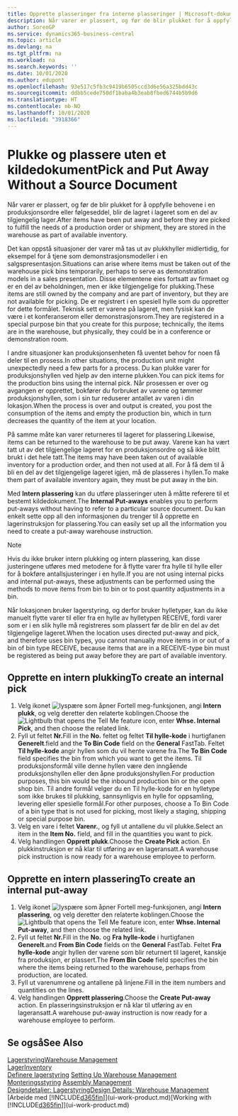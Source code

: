 ```yaml
---
title: Opprette plasseringer fra interne plasseringer | Microsoft-dokumentasjon
description: Når varer er plassert, og før de blir plukket for å oppfylle behovene i en produksjonsordre eller følgeseddel, blir de lagret i lageret som en del av tilgjengelig lager.
author: SorenGP
ms.service: dynamics365-business-central
ms.topic: article
ms.devlang: na
ms.tgt_pltfrm: na
ms.workload: na
ms.search.keywords: ''
ms.date: 10/01/2020
ms.author: edupont
ms.openlocfilehash: 93e517c5fb3c9419b6505ccd3d6e56a325bdd43c
ms.sourcegitcommit: ddbb5cede750df1baba4b3eab8fbed6744b5b9d6
ms.translationtype: HT
ms.contentlocale: nb-NO
ms.lasthandoff: 10/01/2020
ms.locfileid: "3918366"
---
```

# <a name="pick-and-put-away-without-a-source-document"></a><span data-ttu-id="07fbe-103">Plukke og plassere uten et kildedokument</span><span class="sxs-lookup"><span data-stu-id="07fbe-103">Pick and Put Away Without a Source Document</span></span>
<span data-ttu-id="07fbe-104">Når varer er plassert, og før de blir plukket for å oppfylle behovene i en produksjonsordre eller følgeseddel, blir de lagret i lageret som en del av tilgjengelig lager.</span><span class="sxs-lookup"><span data-stu-id="07fbe-104">After items have been put away and before they are picked to fulfill the needs of a production order or shipment, they are stored in the warehouse as part of available inventory.</span></span>  

<span data-ttu-id="07fbe-105">Det kan oppstå situasjoner der varer må tas ut av plukkhyller midlertidig, for eksempel for å tjene som demonstrasjonsmodeller i en salgspresentasjon.</span><span class="sxs-lookup"><span data-stu-id="07fbe-105">Situations can arise where items must be taken out of the warehouse pick bins temporarily, perhaps to serve as demonstration models in a sales presentation.</span></span> <span data-ttu-id="07fbe-106">Disse elementene eies fortsatt av firmaet og er en del av beholdningen, men er ikke tilgjengelige for plukking.</span><span class="sxs-lookup"><span data-stu-id="07fbe-106">These items are still owned by the company and are part of inventory, but they are not available for picking.</span></span> <span data-ttu-id="07fbe-107">De er registrert i en spesiell hylle som du oppretter for dette formålet. Teknisk sett er varene på lageret, men fysisk kan de være i et konferanserom eller demonstrasjonsrom.</span><span class="sxs-lookup"><span data-stu-id="07fbe-107">They are registered in a special purpose bin that you create for this purpose; technically, the items are in the warehouse, but physically, they could be in a conference or demonstration room.</span></span>  

<span data-ttu-id="07fbe-108">I andre situasjoner kan produksjonsenheten få uventet behov for noen få deler til en prosess.</span><span class="sxs-lookup"><span data-stu-id="07fbe-108">In other situations, the production unit might unexpectedly need a few parts for a process.</span></span> <span data-ttu-id="07fbe-109">Du kan plukke varer for produksjonshyllen ved hjelp av den interne plukken.</span><span class="sxs-lookup"><span data-stu-id="07fbe-109">You can pick items for the production bins using the internal pick.</span></span> <span data-ttu-id="07fbe-110">Når prosessen er over og avgangen er opprettet, bokfører du forbruket av varene og tømmer produksjonshyllen, som i sin tur reduserer antallet av varen i din lokasjon.</span><span class="sxs-lookup"><span data-stu-id="07fbe-110">When the process is over and output is created, you post the consumption of the items and empty the production bin, which in turn decreases the quantity of the item at your location.</span></span>  

<span data-ttu-id="07fbe-111">På samme måte kan varer returneres til lageret for plassering.</span><span class="sxs-lookup"><span data-stu-id="07fbe-111">Likewise, items can be returned to the warehouse to be put away.</span></span> <span data-ttu-id="07fbe-112">Varene kan ha vært tatt ut av det tilgjengelige lageret for en produksjonsordre og så ikke blitt brukt i det hele tatt.</span><span class="sxs-lookup"><span data-stu-id="07fbe-112">The items may have been taken out of available inventory for a production order, and then not used at all.</span></span> <span data-ttu-id="07fbe-113">For å få dem til å bli en del av det tilgjengelige lageret igjen, må de plasseres i hyllen.</span><span class="sxs-lookup"><span data-stu-id="07fbe-113">To make them part of available inventory again, they must be put away in the bin.</span></span>  

<span data-ttu-id="07fbe-114">Med **Intern plassering** kan du utføre plasseringer uten å måtte referere til et bestemt kildedokument.</span><span class="sxs-lookup"><span data-stu-id="07fbe-114">The **Internal Put-aways** enables you to perform put-aways without having to refer to a particular source document.</span></span> <span data-ttu-id="07fbe-115">Du kan enkelt sette opp all den informasjonen du trenger til å opprette en lagerinstruksjon for plassering.</span><span class="sxs-lookup"><span data-stu-id="07fbe-115">You can easily set up all the information you need to create a put-away warehouse instruction.</span></span>  

> [!NOTE]  
>  <span data-ttu-id="07fbe-116">Hvis du ikke bruker intern plukking og intern plassering, kan disse justeringene utføres med metodene for å flytte varer fra hylle til hylle eller for å bokføre antallsjusteringer i en hylle.</span><span class="sxs-lookup"><span data-stu-id="07fbe-116">If you are not using internal picks and internal put-aways, these adjustments can be performed using the methods to move items from bin to bin or to post quantity adjustments in a bin.</span></span>  
>   
>  <span data-ttu-id="07fbe-117">Når lokasjonen bruker lagerstyring, og derfor bruker hylletyper, kan du ikke manuelt flytte varer til eller fra en hylle av hylletypen RECEIVE, fordi varer som er i en slik hylle må registreres som plassert før de blir en del av det tilgjengelige lageret.</span><span class="sxs-lookup"><span data-stu-id="07fbe-117">When the location uses directed put-away and pick, and therefore uses bin types, you cannot manually move items in or out of a bin of bin type RECEIVE, because items that are in a RECEIVE-type bin must be registered as being put away before they are part of available inventory.</span></span>  

## <a name="to-create-an-internal-pick"></a><span data-ttu-id="07fbe-118">Opprette en intern plukking</span><span class="sxs-lookup"><span data-stu-id="07fbe-118">To create an internal pick</span></span>  
1.  <span data-ttu-id="07fbe-119">Velg ikonet ![lyspære som åpner Fortell meg-funksjonen](media/ui-search/search_small.png "Fortell hva du vil gjøre"), angi **Intern plukk**, og velg deretter den relaterte koblingen.</span><span class="sxs-lookup"><span data-stu-id="07fbe-119">Choose the ![Lightbulb that opens the Tell Me feature](media/ui-search/search_small.png "Tell me what you want to do") icon, enter **Whse. Internal Pick**, and then choose the related link.</span></span>  
2.  <span data-ttu-id="07fbe-120">Fyll ut feltet **Nr.**</span><span class="sxs-lookup"><span data-stu-id="07fbe-120">Fill in the **No.**</span></span> <span data-ttu-id="07fbe-121">feltet og feltet **Til hylle-kode** i hurtigfanen **Generelt**.</span><span class="sxs-lookup"><span data-stu-id="07fbe-121">field and the **To Bin Code** field on the **General** FastTab.</span></span> <span data-ttu-id="07fbe-122">Feltet **Til hylle-kode** angir hyllen som du vil hente varene fra.</span><span class="sxs-lookup"><span data-stu-id="07fbe-122">The **To Bin Code** field specifies the bin from which you want to get the items.</span></span> <span data-ttu-id="07fbe-123">Til produksjonsformål ville denne hyllen være den inngående produksjonshyllen eller den åpne produksjonshyllen.</span><span class="sxs-lookup"><span data-stu-id="07fbe-123">For production purposes, this bin would be the inbound production bin or the open shop bin.</span></span> <span data-ttu-id="07fbe-124">Til andre formål velger du en Til hylle-kode for en hylletype som ikke brukes til plukking, sannsynligvis en hylle for oppsamling, levering eller spesielle formål.</span><span class="sxs-lookup"><span data-stu-id="07fbe-124">For other purposes, choose a To Bin Code of a bin type that is not used for picking, most likely a staging, shipping or special purpose bin.</span></span>  
3.  <span data-ttu-id="07fbe-125">Velg en vare i feltet **Varenr.**, og fyll ut antallene du vil plukke.</span><span class="sxs-lookup"><span data-stu-id="07fbe-125">Select an item in the **Item No.** field, and fill in the quantities you want to pick.</span></span>  
4. <span data-ttu-id="07fbe-126">Velg handlingen **Opprett plukk**.</span><span class="sxs-lookup"><span data-stu-id="07fbe-126">Choose the **Create Pick** action.</span></span> <span data-ttu-id="07fbe-127">En plukkinstruksjon er nå klar til utføring av en lageransatt.</span><span class="sxs-lookup"><span data-stu-id="07fbe-127">A warehouse pick instruction is now ready for a warehouse employee to perform.</span></span>  

## <a name="to-create-an-internal-put-away"></a><span data-ttu-id="07fbe-128">Opprette en intern plassering</span><span class="sxs-lookup"><span data-stu-id="07fbe-128">To create an internal put-away</span></span>  
1.  <span data-ttu-id="07fbe-129">Velg ikonet ![lyspære som åpner Fortell meg-funksjonen](media/ui-search/search_small.png "Fortell hva du vil gjøre"), angi **Intern plassering**, og velg deretter den relaterte koblingen.</span><span class="sxs-lookup"><span data-stu-id="07fbe-129">Choose the ![Lightbulb that opens the Tell Me feature](media/ui-search/search_small.png "Tell me what you want to do") icon, enter **Whse. Internal Put-away**, and then choose the related link.</span></span>  
2.  <span data-ttu-id="07fbe-130">Fyll ut feltet **Nr.**</span><span class="sxs-lookup"><span data-stu-id="07fbe-130">Fill in the **No.**</span></span> <span data-ttu-id="07fbe-131">og **Fra hylle-kode** i hurtigfanen **Generelt**.</span><span class="sxs-lookup"><span data-stu-id="07fbe-131">and **From Bin Code** fields on the **General** FastTab.</span></span> <span data-ttu-id="07fbe-132">Feltet **Fra hylle-kode** angir hyllen der varene som blir returnert til lageret, kanskje fra produksjon, er plassert.</span><span class="sxs-lookup"><span data-stu-id="07fbe-132">The **From Bin Code** field specifies the bin where the items being returned to the warehouse, perhaps from production, are located.</span></span>  
3.  <span data-ttu-id="07fbe-133">Fyll ut varenumrene og antallene på linjene.</span><span class="sxs-lookup"><span data-stu-id="07fbe-133">Fill in the item numbers and quantities on the lines.</span></span>  
4.  <span data-ttu-id="07fbe-134">Velg handlingen **Opprett plassering**.</span><span class="sxs-lookup"><span data-stu-id="07fbe-134">Choose the **Create Put-away** action.</span></span> <span data-ttu-id="07fbe-135">En plasseringsinstruksjon er nå klar til utføring av en lageransatt.</span><span class="sxs-lookup"><span data-stu-id="07fbe-135">A warehouse put-away instruction is now ready for a warehouse employee to perform.</span></span>  

## <a name="see-also"></a><span data-ttu-id="07fbe-136">Se også</span><span class="sxs-lookup"><span data-stu-id="07fbe-136">See Also</span></span>  
[<span data-ttu-id="07fbe-137">Lagerstyring</span><span class="sxs-lookup"><span data-stu-id="07fbe-137">Warehouse Management</span></span>](warehouse-manage-warehouse.md)  
[<span data-ttu-id="07fbe-138">Lager</span><span class="sxs-lookup"><span data-stu-id="07fbe-138">Inventory</span></span>](inventory-manage-inventory.md)  
<span data-ttu-id="07fbe-139">[Definere lagerstyring](warehouse-setup-warehouse.md)   </span><span class="sxs-lookup"><span data-stu-id="07fbe-139">[Setting Up Warehouse Management](warehouse-setup-warehouse.md)   </span></span>  
<span data-ttu-id="07fbe-140">[Monteringsstyring](assembly-assemble-items.md)  </span><span class="sxs-lookup"><span data-stu-id="07fbe-140">[Assembly Management](assembly-assemble-items.md)  </span></span>  
[<span data-ttu-id="07fbe-141">Designdetaljer: Lagerstyring</span><span class="sxs-lookup"><span data-stu-id="07fbe-141">Design Details: Warehouse Management</span></span>](design-details-warehouse-management.md)  
<span data-ttu-id="07fbe-142">[Arbeide med [!INCLUDE[d365fin](includes/d365fin_md.md)]](ui-work-product.md)</span><span class="sxs-lookup"><span data-stu-id="07fbe-142">[Working with [!INCLUDE[d365fin](includes/d365fin_md.md)]](ui-work-product.md)</span></span>
